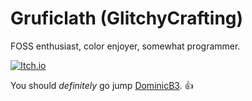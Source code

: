# Gruficlath (GlitchyCrafting)

FOSS enthusiast, color enjoyer, somewhat programmer.

[![Itch.io](https://img.shields.io/badge/Itch-%23FF0B34.svg?style=for-the-badge&logo=Itch.io&logoColor=white)](https://gruficlath.itch.io)

You should *definitely* go jump [DominicB3](https://github.com/DominicB3). 👍
